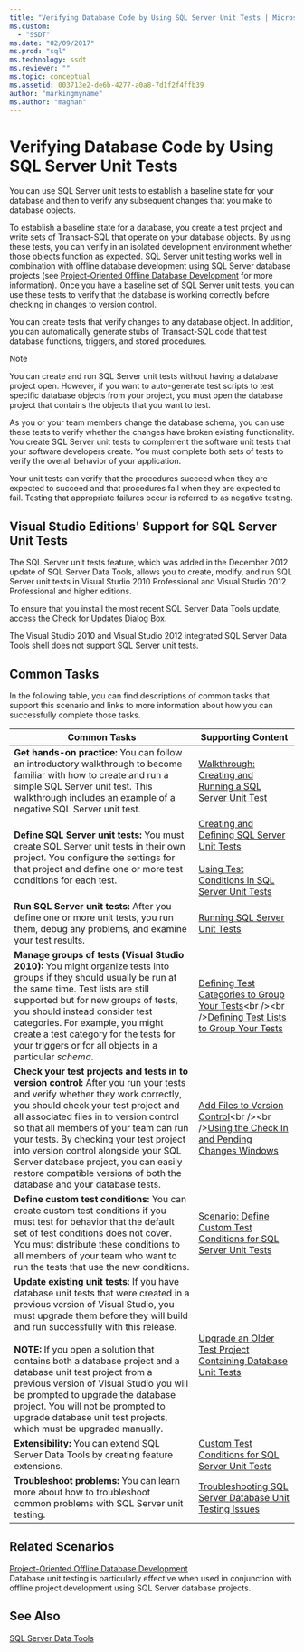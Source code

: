 ```yaml
---
title: "Verifying Database Code by Using SQL Server Unit Tests | Microsoft Docs"
ms.custom: 
  - "SSDT"
ms.date: "02/09/2017"
ms.prod: "sql"
ms.technology: ssdt
ms.reviewer: ""
ms.topic: conceptual
ms.assetid: 003713e2-de6b-4277-a0a8-7d1f2f4ffb39
author: "markingmyname"
ms.author: "maghan"
---
```

# Verifying Database Code by Using SQL Server Unit Tests
You can use SQL Server unit tests to establish a baseline state for your database and then to verify any subsequent changes that you make to database objects.  
  
To establish a baseline state for a database, you create a test project and write sets of Transact\-SQL that operate on your database objects. By using these tests, you can verify in an isolated development environment whether those objects function as expected. SQL Server unit testing works well in combination with offline database development using SQL Server database projects (see [Project-Oriented Offline Database Development](../ssdt/project-oriented-offline-database-development.md) for more information). Once you have a baseline set of SQL Server unit tests, you can use these tests to verify that the database is working correctly before checking in changes to version control.  
  
You can create tests that verify changes to any database object. In addition, you can automatically generate stubs of Transact\-SQL code that test database functions, triggers, and stored procedures.  
  
> [!NOTE]  
> You can create and run SQL Server unit tests without having a database project open. However, if you want to auto-generate test scripts to test specific database objects from your project, you must open the database project that contains the objects that you want to test.  
  
As you or your team members change the database schema, you can use these tests to verify whether the changes have broken existing functionality. You create SQL Server unit tests to complement the software unit tests that your software developers create. You must complete both sets of tests to verify the overall behavior of your application.  
  
Your unit tests can verify that the procedures succeed when they are expected to succeed and that procedures fail when they are expected to fail. Testing that appropriate failures occur is referred to as negative testing.  
  
## Visual Studio Editions' Support for SQL Server Unit Tests  
The SQL Server unit tests feature, which was added in the December 2012 update of SQL Server Data Tools, allows you to create, modify, and run SQL Server unit tests in Visual Studio 2010 Professional and Visual Studio 2012 Professional and higher editions.  
  
To ensure that you install the most recent SQL Server Data Tools update, access the [Check for Updates Dialog Box](../ssdt/check-for-updates-dialog-box.md).  
  
The Visual Studio 2010 and Visual Studio 2012 integrated SQL Server Data Tools shell does not support SQL Server unit tests.  
  
## Common Tasks  
In the following table, you can find descriptions of common tasks that support this scenario and links to more information about how you can successfully complete those tasks.  
  
|Common Tasks|Supporting Content|  
|----------------|----------------------|  
|**Get hands-on practice:** You can follow an introductory walkthrough to become familiar with how to create and run a simple SQL Server unit test. This walkthrough includes an example of a negative SQL Server unit test.|[Walkthrough: Creating and Running a SQL Server Unit Test](../ssdt/walkthrough-creating-and-running-a-sql-server-unit-test.md)|  
|**Define SQL Server unit tests:** You must create SQL Server unit tests in their own project. You configure the settings for that project and define one or more test conditions for each test.|[Creating and Defining SQL Server Unit Tests](../ssdt/creating-and-defining-sql-server-unit-tests.md)<br /><br />[Using Test Conditions in SQL Server Unit Tests](../ssdt/using-test-conditions-in-sql-server-unit-tests.md)|  
|**Run SQL Server unit tests:** After you define one or more unit tests, you run them, debug any problems, and examine your test results.|[Running SQL Server Unit Tests](../ssdt/running-sql-server-unit-tests.md)|  
|**Manage groups of tests (Visual Studio 2010):** You might organize tests into groups if they should usually be run at the same time. Test lists are still supported but for new groups of tests, you should instead consider test categories. For example, you might create a test category for the tests for your triggers or for all objects in a particular *schema*.|[Defining Test Categories to Group Your Tests](https://msdn.microsoft.com/library/dd286595(VS.100).aspx)<br /><br />[Defining Test Lists to Group Your Tests](https://msdn.microsoft.com/library/dd286584(VS.100).aspx)|  
|**Check your test projects and tests in to version control:** After you run your tests and verify whether they work correctly, you should check your test project and all associated files in to version control so that all members of your team can run your tests. By checking your test project into version control alongside your SQL Server database project, you can easily restore compatible versions of both the database and your database tests.|[Add Files to Version Control](https://msdn.microsoft.com/library/ms181374(VS.100).aspx)<br /><br />[Using the Check In and Pending Changes Windows](https://msdn.microsoft.com/library/ms245462(VS.100).aspx)|  
|**Define custom test conditions:** You can create custom test conditions if you must test for behavior that the default set of test conditions does not cover. You must distribute these conditions to all members of your team who want to run the tests that use the new conditions.|[Scenario: Define Custom Test Conditions for SQL Server Unit Tests](https://msdn.microsoft.com/library/dd193282(VS.100).aspx)|  
|**Update existing unit tests:** If you have database unit tests that were created in a previous version of Visual Studio, you must upgrade them before they will build and run successfully with this release.<br /><br />**NOTE:** If you open a solution that contains both a database project and a database unit test project from a previous version of Visual Studio you will be prompted to upgrade the database project. You will not be prompted to upgrade database unit test projects, which must be upgraded manually.|[Upgrade an Older Test Project Containing Database Unit Tests](../ssdt/upgrade-an-older-test-project-containing-database-unit-tests.md)|  
|**Extensibility:** You can extend SQL Server Data Tools by creating feature extensions.|[Custom Test Conditions  for SQL Server Unit Tests](../ssdt/custom-test-conditions-for-sql-server-unit-tests.md)|  
|**Troubleshoot problems:** You can learn more about how to troubleshoot common problems with SQL Server unit testing.|[Troubleshooting SQL Server Database Unit Testing Issues](../ssdt/troubleshooting-sql-server-database-unit-testing-issues.md)|  
  
## Related Scenarios  
[Project-Oriented Offline Database Development](../ssdt/project-oriented-offline-database-development.md)  
Database unit testing is particularly effective when used in conjunction with offline project development using SQL Server database projects.  
  
## See Also  
[SQL Server Data Tools](../ssdt/sql-server-data-tools.md)  
  
